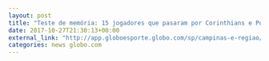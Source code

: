 ```yaml
---
layout: post
title: "Teste de memória: 15 jogadores que pasaram por Corinthians e Ponte"
date: 2017-10-27T21:30:13+00:00
external_link: "http://app.globoesporte.globo.com/sp/campinas-e-regiao/futebol/times/ponte-preta/teste-de-memoria-15-jogadores-que-passaram-por-corinthians-e-ponte/"
categories: news globo.com
---
```

